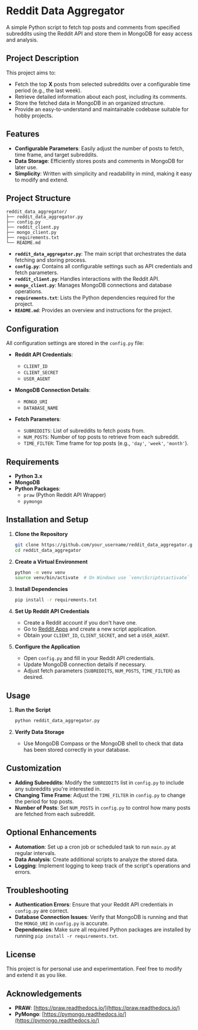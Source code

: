 # Reddit Data Aggregator

A simple Python script to fetch top posts and comments from specified subreddits using the Reddit API and store them in MongoDB for easy access and analysis.

## Project Description

This project aims to:

- Fetch the top **X** posts from selected subreddits over a configurable time period (e.g., the last week).
- Retrieve detailed information about each post, including its comments.
- Store the fetched data in MongoDB in an organized structure.
- Provide an easy-to-understand and maintainable codebase suitable for hobby projects.

## Features

- **Configurable Parameters**: Easily adjust the number of posts to fetch, time frame, and target subreddits.
- **Data Storage**: Efficiently stores posts and comments in MongoDB for later use.
- **Simplicity**: Written with simplicity and readability in mind, making it easy to modify and extend.

## Project Structure

```
reddit_data_aggregator/
├── reddit_data_aggregator.py
├── config.py
├── reddit_client.py
├── mongo_client.py
├── requirements.txt
└── README.md
```

- **`reddit_data_aggregator.py`**: The main script that orchestrates the data fetching and storing process.
- **`config.py`**: Contains all configurable settings such as API credentials and fetch parameters.
- **`reddit_client.py`**: Handles interactions with the Reddit API.
- **`mongo_client.py`**: Manages MongoDB connections and database operations.
- **`requirements.txt`**: Lists the Python dependencies required for the project.
- **`README.md`**: Provides an overview and instructions for the project.

## Configuration

All configuration settings are stored in the `config.py` file:

- **Reddit API Credentials**:
  - `CLIENT_ID`
  - `CLIENT_SECRET`
  - `USER_AGENT`

- **MongoDB Connection Details**:
  - `MONGO_URI`
  - `DATABASE_NAME`

- **Fetch Parameters**:
  - `SUBREDDITS`: List of subreddits to fetch posts from.
  - `NUM_POSTS`: Number of top posts to retrieve from each subreddit.
  - `TIME_FILTER`: Time frame for top posts (e.g., `'day'`, `'week'`, `'month'`).

## Requirements

- **Python 3.x**
- **MongoDB**
- **Python Packages**:
  - `praw` (Python Reddit API Wrapper)
  - `pymongo`

## Installation and Setup

1. **Clone the Repository**

   ```bash
   git clone https://github.com/your_username/reddit_data_aggregator.git
   cd reddit_data_aggregator
   ```

2. **Create a Virtual Environment**

   ```bash
   python -m venv venv
   source venv/bin/activate  # On Windows use `venv\Scripts\activate`
   ```

3. **Install Dependencies**

   ```bash
   pip install -r requirements.txt
   ```

4. **Set Up Reddit API Credentials**

   - Create a Reddit account if you don't have one.
   - Go to [Reddit Apps](https://www.reddit.com/prefs/apps) and create a new script application.
   - Obtain your `CLIENT_ID`, `CLIENT_SECRET`, and set a `USER_AGENT`.

5. **Configure the Application**

   - Open `config.py` and fill in your Reddit API credentials.
   - Update MongoDB connection details if necessary.
   - Adjust fetch parameters (`SUBREDDITS`, `NUM_POSTS`, `TIME_FILTER`) as desired.

## Usage

1. **Run the Script**

   ```bash
   python reddit_data_aggregator.py
   ```

2. **Verify Data Storage**

   - Use MongoDB Compass or the MongoDB shell to check that data has been stored correctly in your database.

## Customization

- **Adding Subreddits**: Modify the `SUBREDDITS` list in `config.py` to include any subreddits you're interested in.
- **Changing Time Frame**: Adjust the `TIME_FILTER` in `config.py` to change the period for top posts.
- **Number of Posts**: Set `NUM_POSTS` in `config.py` to control how many posts are fetched from each subreddit.

## Optional Enhancements

- **Automation**: Set up a cron job or scheduled task to run `main.py` at regular intervals.
- **Data Analysis**: Create additional scripts to analyze the stored data.
- **Logging**: Implement logging to keep track of the script's operations and errors.

## Troubleshooting

- **Authentication Errors**: Ensure that your Reddit API credentials in `config.py` are correct.
- **Database Connection Issues**: Verify that MongoDB is running and that the `MONGO_URI` in `config.py` is accurate.
- **Dependencies**: Make sure all required Python packages are installed by running `pip install -r requirements.txt`.

## License

This project is for personal use and experimentation. Feel free to modify and extend it as you like.

## Acknowledgements

- **PRAW**: [https://praw.readthedocs.io/](https://praw.readthedocs.io/)
- **PyMongo**: [https://pymongo.readthedocs.io/](https://pymongo.readthedocs.io/)

